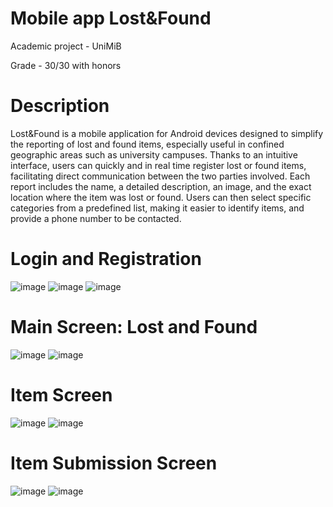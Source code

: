 # Mobile app Lost&Found
Academic project - UniMiB

Grade - 30/30 with honors


# Description
Lost&Found is a mobile application for Android devices designed to simplify the reporting of lost and found items, especially useful in confined geographic areas such as university campuses.
Thanks to an intuitive interface, users can quickly and in real time register lost or found items, facilitating direct communication between the two parties involved.
Each report includes the name, a detailed description, an image, and the exact location where the item was lost or found. Users can then select specific categories from a predefined list, making it easier to identify items, and provide a phone number to be contacted.

# Login and Registration
![image](https://github.com/user-attachments/assets/e49ff9b5-260d-41a3-9d06-860e25a49ecd)
![image](https://github.com/user-attachments/assets/a9f40fb4-9d1e-4362-85fb-2d9bff3ad9a1)
![image](https://github.com/user-attachments/assets/67154b4c-a0ee-4565-bb23-ee98cb20edb5)

# Main Screen: Lost and Found
![image](https://github.com/user-attachments/assets/c304d70a-24f3-4f8f-9c4d-da1d1de0774f)
![image](https://github.com/user-attachments/assets/6ba1a958-653f-4dcc-b4cf-b2a8faa22322)

# Item Screen
![image](https://github.com/user-attachments/assets/42956554-2ae3-4151-9821-71a8a0732a70)
![image](https://github.com/user-attachments/assets/217a5f23-af4f-4078-8f28-e8a82bc1dec0)

# Item Submission Screen
![image](https://github.com/user-attachments/assets/da8e1065-9922-4f8b-b3c5-ca4b8823ede7)
![image](https://github.com/user-attachments/assets/75ff9197-7b8c-42fb-a701-ebc232f6838a)



